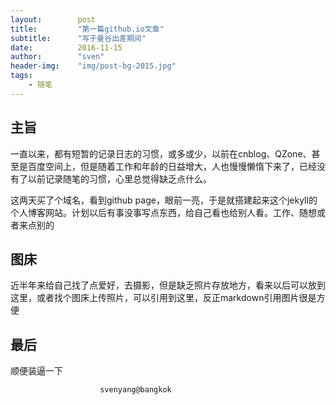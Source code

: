 ```yaml
---
layout:        post
title:         "第一篇github.io文章"
subtitle:      "写于曼谷出差期间"
date:          2016-11-15
author:        "sven"
header-img:    "img/post-bg-2015.jpg"
tags:
    - 随笔
---
```


## 主旨
一直以来，都有短暂的记录日志的习惯，或多或少，以前在cnblog、QZone、甚至是百度空间上，但是随着工作和年龄的日益增大，人也慢慢懒惰下来了，已经没有了以前记录随笔的习惯，心里总觉得缺乏点什么。

这两天买了个域名，看到github page，眼前一亮，于是就搭建起来这个jekyll的个人博客网站。计划以后有事没事写点东西，给自己看也给别人看。工作、随想或者来点别的

## 图床
近半年来给自己找了点爱好，去摄影，但是缺乏照片存放地方，看来以后可以放到这里，或者找个图床上传照片，可以引用到这里，反正markdown引用图片很是方便


## 最后
顺便装逼一下

						svenyang@bangkok